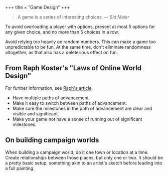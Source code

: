 +++
title = "Game Design"
+++
> A game is a series of interesting choices. — _Sid Meier_

To avoid overloading a player with options, present at most 5 options for any given choice, and no more than 5 choices in a row.

Avoid relying too heavily on random numbers. This can make a game too unpredictable to be fun. At the same time, don't eliminate randomness altogether, as that also has a deleterious effect on fun.

## From Raph Koster's "Laws of Online World Design"

For further information, see [Raph's article](https://www.raphkoster.com/games/laws-of-online-world-design/the-laws-of-online-world-design/).

-   Have multiple paths of advancement.
-   Make it easy to switch between paths of advancement.
-   Make sure the milestones in the path of advancement are clear and visible and significant.
-   Make your game not have a sense of running out of significant milestones.

## On building campaign worlds

When building a campaign world, do it one town or location at a time. Create relationships between those places, but only one or two. It should be a pretty basic setup, something akin to an artist's sketch before leading into a full painting.


